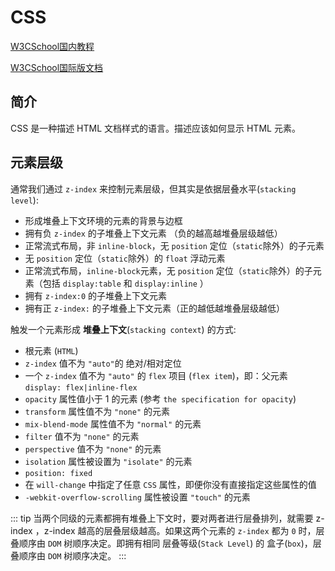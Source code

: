 # CSS
[W3CSchool国内教程](https://www.w3cschool.cn/css/)

[W3CSchool国际版文档](https://www.w3school.com.cn/css/index.asp)

## 简介
CSS 是一种描述 HTML 文档样式的语言。描述应该如何显示 HTML 元素。

## 元素层级
通常我们通过 `z-index` 来控制元素层级，但其实是依据层叠水平(`stacking level`):
- 形成堆叠上下文环境的元素的背景与边框
- 拥有负 `z-index` 的子堆叠上下文元素 （负的越高越堆叠层级越低）
- 正常流式布局，非 `inline-block`，无 `position` 定位（`static`除外）的子元素
- 无 `position` 定位（`static`除外）的 `float` 浮动元素
- 正常流式布局，`inline-block`元素，无 `position` 定位（`static`除外）的子元素（包括 `display:table` 和 `display:inline` ）
- 拥有 `z-index:0` 的子堆叠上下文元素
- 拥有正 `z-index:` 的子堆叠上下文元素（正的越低越堆叠层级越低）

触发一个元素形成 **堆叠上下文**(`stacking context`) 的方式:
- 根元素 (`HTML`)
- `z-index` 值不为 `"auto"`的 绝对/相对定位
- 一个 `z-index` 值不为 `"auto"` 的 `flex` 项目 (`flex item`)，即：父元素 `display: flex|inline-flex`
- `opacity` 属性值小于 1 的元素 (参考 `the specification for opacity`)
- `transform` 属性值不为 `"none"` 的元素
- `mix-blend-mode` 属性值不为 `"normal"` 的元素
- `filter` 值不为 `"none"` 的元素
- `perspective` 值不为 `"none"` 的元素
- `isolation` 属性被设置为 `"isolate"` 的元素
- `position: fixed`
- 在 `will-change` 中指定了任意 `CSS` 属性，即便你没有直接指定这些属性的值
- `-webkit-overflow-scrolling` 属性被设置 `"touch"` 的元素

::: tip
当两个同级的元素都拥有堆叠上下文时，要对两者进行层叠排列，就需要 z-index ，z-index 越高的层叠层级越高。如果这两个元素的 `z-index` 都为 `0` 时，层叠顺序由 `DOM` 树顺序决定。即拥有相同 层叠等级(`Stack Level`) 的 盒子(`box`)，层叠顺序由 `DOM` 树顺序决定。
:::